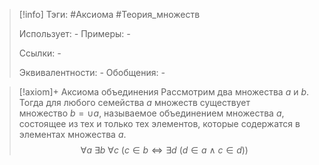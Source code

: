 > [!info]
> Тэги: #Аксиома #Теория_множеств   
> 
> Использует: *-*
> Примеры: *-*
> 
> Ссылки: *-*
> 
> Эквивалентности: *-*
> Обобщения: *-*

> [!axiom]+ Аксиомa объединения
> Рассмотрим два множества $a$ и $b$. Тогда для любого семейства $a$ множеств существует множество $b=\cup a$, называемое объединением множества $a$, состоящее из тех и только тех элементов, которые содержатся в элементах множества $a$.
> $$\forall a\ \exists b\ \forall c \ \bigl(c \in b \Leftrightarrow \exists d \ (d \in a \ \land \ c \in d) \bigr)$$